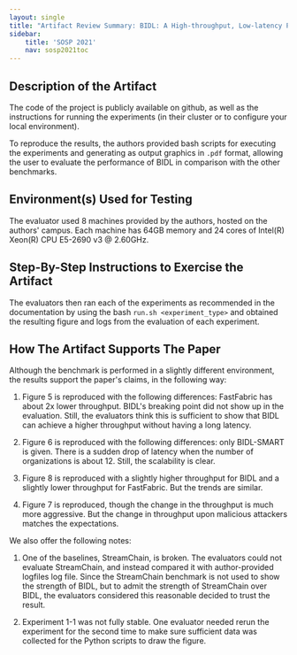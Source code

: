 ```yaml
---
layout: single
title: "Artifact Review Summary: BIDL: A High-throughput, Low-latency Permissioned Blockchain Framework for Datacenter Networks"
sidebar:
    title: 'SOSP 2021'
    nav: sosp2021toc
---
```


## Description of the Artifact

The code of the project is publicly available on github, as well as the instructions for running the experiments (in their cluster or to configure your local environment).

To reproduce the results, the authors provided bash scripts for executing the experiments and generating as output graphics in `.pdf` format, allowing the user to evaluate the performance of BIDL in comparison with the other benchmarks.

## Environment(s) Used for Testing

The evaluator used 8 machines provided by the authors, hosted on the authors' campus. Each machine has 64GB memory and 24 cores of Intel(R) Xeon(R) CPU E5-2690 v3 @ 2.60GHz.

## Step-By-Step Instructions to Exercise the Artifact

The evaluators then ran each of the experiments as recommended in the documentation by using the bash `run.sh <experiment_type>` and obtained the resulting figure and logs from the evaluation of each experiment.



## How The Artifact Supports The Paper

Although the benchmark is performed in a slightly different environment, the results support the paper's claims, in the following way:

1. Figure 5 is reproduced with the following differences: FastFabric has about 2x lower throughput. BIDL's breaking point did not show up in the evaluation. Still, the evaluators think this is sufficient to show that BIDL can achieve a higher throughput without having a long latency.

2. Figure 6 is reproduced with the following differences: only BIDL-SMART is given. There is a sudden drop of latency when the number of organizations is about 12. Still, the scalability is clear.

3. Figure 8 is reproduced with a slightly higher throughput for BIDL and a slightly lower throughput for FastFabric. But the trends are similar.

4. Figure 7 is reproduced, though the change in the throughput is much more aggressive. But the change in throughput upon malicious attackers matches the expectations.

We also offer the following notes:

1. One of the baselines, StreamChain, is broken. The evaluators could not evaluate StreamChain, and instead compared it with author-provided logfiles  log file. Since the StreamChain benchmark is not used to show the strength of BIDL, but to admit the strength of StreamChain over BIDL, the evaluators considered this reasonable decided to trust the result.

2. Experiment 1-1 was not fully stable. One evaluator needed rerun the experiment for the second time to make sure sufficient data was collected for the Python scripts to draw the figure.


